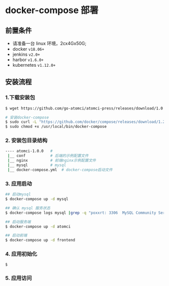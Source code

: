 # docker-compose 部署

## 前置条件

- 请准备一台 linux 环境，2cx4Gx50G;
- docker `v18.06+`
- jenkins `v2.0+`
- harbor `v1.6.0+`
- kubernetes `v1.12.0+`

## 安装流程

### 1.下载安装包

```bash
$ wget https://github.com/go-atomci/atomci-press/releases/download/1.0.0/atomci-1.0.0-docker-compose.tgz
```

```sh
# 安装docker-compose
$ sudo curl -L "https://github.com/docker/compose/releases/download/1.24.1/docker-compose-$(uname -s)-$(uname -m)" -o /usr/local/bin/docker-compose
$ sudo chmod +x /usr/local/bin/docker-compose
```

### 2. 安装包目录结构

```sh
---- atomci-1.0.0   #
 |__ conf           # 后端的示例配置文件
 |__ nginx          # 前端nginx示例配置文件
 |__ mysql          # mysql
 |__ docker-compose.yml  # docker-compose启动文件
```

### 3. 应用启动

```sh
## 启动mysql
$ docker-compose up -d mysql

## 确认 mysql 服务状态
$ docker-compose logs mysql |grep -q "poxxrt: 3306  MySQL Community Server (GPL)"   && echo "mysql is up"  || echo "mysql is down, please restart it, use: docker-compose restart mysql"

## 启动服务端
$ docker-compose up -d atomci

## 启动前端
$ docker-compose up -d frontend
```

### 4. 应用初始化

```
$
```

### 5. 应用访问

